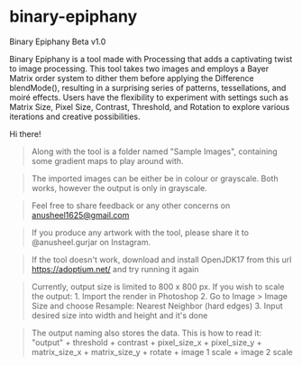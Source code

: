 # binary-epiphany

Binary Epiphany Beta v1.0

Binary Epiphany is a tool made with Processing that adds a captivating twist to image processing. This tool takes two images and employs a Bayer Matrix order system to dither them before applying the Difference blendMode(), resulting in a surprising series of patterns, tessellations, and moiré effects. Users have the flexibility to experiment with settings such as Matrix Size, Pixel Size, Contrast, Threshold, and Rotation to explore various iterations and creative possibilities.

Hi there!

> Along with the tool is a folder named "Sample Images", containing some gradient maps to play around with.

> The imported images can be either be in colour or grayscale. Both works, however the output is only in grayscale.

> Feel free to share feedback or any other concerns on anusheel1625@gmail.com

> If you produce any artwork with the tool, please share it to @anusheel.gurjar on Instagram.

> If the tool doesn't work, download and install OpenJDK17 from this url https://adoptium.net/
  and try running it again

> Currently, output size is limited to 800 x 800 px. If you wish to scale the output:
  	1. Import the render in Photoshop
	2. Go to Image > Image Size and choose Resample: Nearest Neighbor (hard edges)
	3. Input desired size into width and height and it's done

> The output naming also stores the data. This is how to read it:
  "output" + threshold + contrast + pixel_size_x + pixel_size_y + matrix_size_x + matrix_size_y + rotate + image 1 scale + image 2 scale
